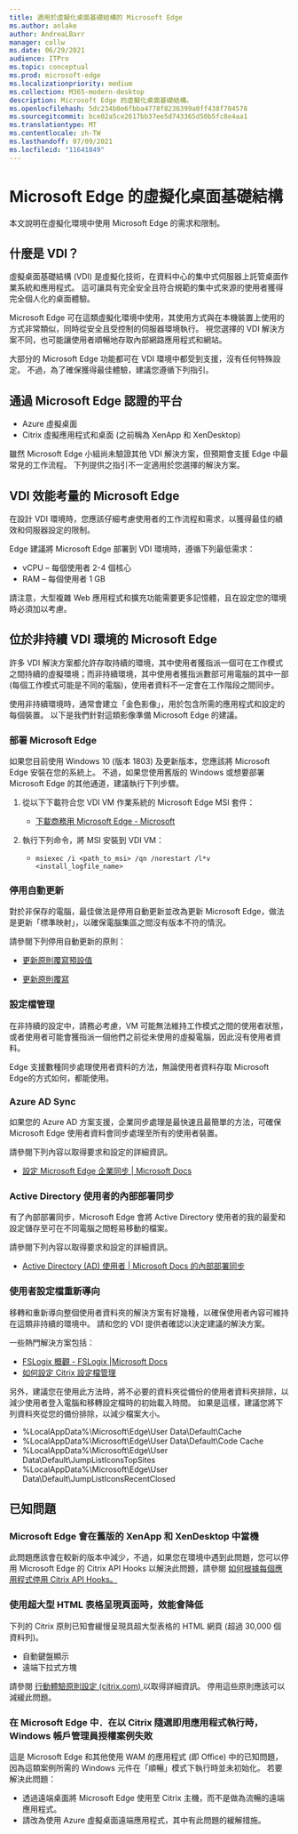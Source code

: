 ```yaml
---
title: 適用於虛擬化桌面基礎結構的 Microsoft Edge
ms.author: anlake
author: AndreaLBarr
manager: collw
ms.date: 06/29/2021
audience: ITPro
ms.topic: conceptual
ms.prod: microsoft-edge
ms.localizationpriority: medium
ms.collection: M365-modern-desktop
description: Microsoft Edge 的虛擬化桌面基礎結構。
ms.openlocfilehash: 5dc234b0e6fbba4778f8236399a0ff438f704578
ms.sourcegitcommit: bce02a5ce2617bb37ee5d743365d50b5fc8e4aa1
ms.translationtype: MT
ms.contentlocale: zh-TW
ms.lasthandoff: 07/09/2021
ms.locfileid: "11641849"
---
```

# <a name="microsoft-edge-for-virtualized-desktop-infrastructure"></a>Microsoft Edge 的虛擬化桌面基礎結構

本文說明在虛擬化環境中使用 Microsoft Edge 的需求和限制。

## <a name="what-is-vdi"></a>什麼是 VDI？

虛擬桌面基礎結構 (VDI) 是虛擬化技術，在資料中心的集中式伺服器上託管桌面作業系統和應用程式。 這可讓具有完全安全且符合規範的集中式來源的使用者獲得完全個人化的桌面體驗。

Microsoft Edge 可在這類虛擬化環境中使用，其使用方式與在本機裝置上使用的方式非常類似，同時從安全且受控制的伺服器環境執行。 視您選擇的 VDI 解決方案不同，也可能讓使用者順暢地存取內部網路應用程式和網站。

大部分的 Microsoft Edge 功能都可在 VDI 環境中都受到支援，沒有任何特殊設定。 不過，為了確保獲得最佳體驗，建議您遵循下列指引。

## <a name="platforms-certified-for-edge"></a>通過 Microsoft Edge 認證的平台

- Azure 虛擬桌面
- Citrix 虛擬應用程式和桌面 (之前稱為 XenApp 和 XenDesktop)

雖然 Microsoft Edge 小組尚未驗證其他 VDI 解決方案，但預期會支援 Edge 中最常見的工作流程。 下列提供之指引不一定適用於您選擇的解決方案。

## <a name="edge-on-vdi-performance-considerations"></a>VDI 效能考量的 Microsoft Edge

在設計 VDI 環境時，您應該仔細考慮使用者的工作流程和需求，以獲得最佳的績效和伺服器設定的限制。

Edge 建議將 Microsoft Edge 部署到 VDI 環境時，遵循下列最低需求：

- vCPU – 每個使用者 2-4 個核心
- RAM – 每個使用者 1 GB

請注意，大型複雜 Web 應用程式和擴充功能需要更多記憶體，且在設定您的環境時必須加以考慮。

## <a name="edge-on-non-persisted-vdi-environments"></a>位於非持續 VDI 環境的 Microsoft Edge

許多 VDI 解決方案都允許存取持續的環境，其中使用者獲指派一個可在工作模式之間持續的虛擬環境；而非持續環境，其中使用者獲指派數部可用電腦的其中一部 (每個工作模式可能是不同的電腦)，使用者資料不一定會在工作階段之間同步。

使用非持續環境時，通常會建立「金色影像」，用於包含所需的應用程式和設定的每個裝置。 以下是我們針對這類影像準備 Microsoft Edge 的建議。

### <a name="deploy-edge"></a>部署 Microsoft Edge

如果您目前使用 Windows 10 (版本 1803) 及更新版本，您應該將 Microsoft Edge 安裝在您的系統上。 不過，如果您使用舊版的 Windows 或想要部署 Microsoft Edge 的其他通道，建議執行下列步驟。

1. 從以下下載符合您 VDI VM 作業系統的 Microsoft Edge MSI 套件：

    - [下載商務用 Microsoft Edge - Microsoft](https://www.microsoft.com/edge/business/download)

2. 執行下列命令，將 MSI 安裝到 VDI VM：

    - `msiexec /i <path_to_msi> /qn /norestart /l*v <install_logfile_name>`

### <a name="disable-automatic-updates"></a>停用自動更新

對於非保存的電腦，最佳做法是停用自動更新並改為更新 Microsoft Edge，做法是更新「標準映射」，以確保電腦集區之間沒有版本不符的情況。

請參閱下列停用自動更新的原則：

- [更新原則覆寫預設值](/deployedge/microsoft-edge-update-policies#updatedefault)

- [更新原則覆寫](/deployedge/microsoft-edge-update-policies#update)

### <a name="profile-management"></a>設定檔管理

在非持續的設定中，請務必考慮，VM 可能無法維持工作模式之間的使用者狀態，或者使用者可能會獲指派一個他們之前從未使用的虛擬電腦，因此沒有使用者資料。

Edge 支援數種同步處理使用者資料的方法，無論使用者資料存取 Microsoft Edge的方式如何，都能使用。

### <a name="azure-ad-sync"></a>Azure AD Sync

如果您的 Azure AD 方案支援，企業同步處理是最快速且最簡單的方法，可確保 Microsoft Edge 使用者資料會同步處理至所有的使用者裝置。  

請參閱下列內容以取得要求和設定的詳細資訊。  

- [設定 Microsoft Edge 企業同步 | Microsoft Docs](/deployedge/microsoft-edge-enterprise-sync)

### <a name="on-premise-sync-for-active-directory-users"></a>Active Directory 使用者的內部部署同步

有了內部部署同步，Microsoft Edge 會將 Active Directory 使用者的我的最愛和設定儲存至可在不同電腦之間輕易移動的檔案。  

請參閱下列內容以取得要求和設定的詳細資訊。  

- [Active Directory (AD) 使用者 | Microsoft Docs 的內部部署同步](/deployedge/microsoft-edge-on-premises-sync)

### <a name="user-profile-redirection"></a>使用者設定檔重新導向  

移轉和重新導向整個使用者資料夾的解決方案有好幾種，以確保使用者內容可維持在這類非持續的環境中。 請和您的 VDI 提供者確認以決定建議的解決方案。

一些熱門解決方案包括：

- [FSLogix 概觀 - FSLogix |Microsoft Docs](/fslogix/overview)
- [如何設定 Citrix 設定檔管理](https://support.citrix.com/article/CTX222893)

另外，建議您在使用此方法時，將不必要的資料夾從備份的使用者資料夾排除，以減少使用者登入電腦和移轉設定檔時的初始載入時間。 如果是這樣，建議您將下列資料夾從您的備份排除，以減少檔案大小。

- %LocalAppData%\Microsoft\Edge\User Data\Default\Cache
- %LocalAppData%\Microsoft\Edge\User Data\Default\Code Cache
- %LocalAppData%\Microsoft\Edge\User Data\Default\JumpListIconsTopSites
- %LocalAppData%\Microsoft\Edge\User Data\Default\JumpListIconsRecentClosed

## <a name="known-issues"></a>已知問題

### <a name="microsoft-edge-crashes-in-older-versions-of-xenapp-and-xendesktop"></a>Microsoft Edge 會在舊版的 XenApp 和 XenDesktop 中當機

此問題應該會在較新的版本中減少，不過，如果您在環境中遇到此問題，您可以停用 Microsoft Edge 的 Citrix API Hooks 以解決此問題，請參閱 [如何根據每個應用程式停用 Citrix API Hooks。](https://support.citrix.com/article/CTX107825)

### <a name="degraded-performance-when-rendering-pages-with-exceptionally-large-html-tables"></a>使用超大型 HTML 表格呈現頁面時，效能會降低

下列的 Citrix 原則已知會緩慢呈現具超大型表格的 HTML 網頁 (超過 30,000 個資料列)。

- 自動鍵盤顯示
- 遠端下拉式方塊

請參閱 [行動體驗原則設定 (citrix.com) ](https://docs.citrix.com/citrix-virtual-apps-desktops/policies/reference/ica-policy-settings/mobile-experience-policy-settings.html) 以取得詳細資訊。 停用這些原則應該可以減緩此問題。

### <a name="windows-account-manager-authorization-scenarios-ie--azure-sync-fail-in-edge-when-run-as-a-citrix-seamless-application"></a>在 Microsoft Edge 中．在以 Citrix 隨選即用應用程式執行時，Windows 帳戶管理員授權案例失敗

這是 Microsoft Edge 和其他使用 WAM 的應用程式 (即 Office) 中的已知問題，因為這類案例所需的 Windows 元件在「順暢」模式下執行時並未初始化。 若要解決此問題：

- 透過遠端桌面將 Microsoft Edge 使用至 Citrix 主機，而不是做為流暢的遠端應用程式。
- 請改為使用 Azure 虛擬桌面遠端應用程式，其中有此問題的緩解措施。
